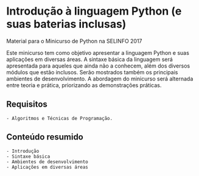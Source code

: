 # Introdução à linguagem Python (e suas baterias inclusas)
Material para o Minicurso de Python na SELINFO 2017

Este minicurso tem como objetivo apresentar a linguagem Python e suas aplicações em diversas áreas. A sintaxe básica da linguagem será apresentada para aqueles que ainda não a conhecem, além dos diversos módulos que estão inclusos. Serão mostrados também os principais ambientes de desenvolvimento. A abordagem do minicurso será alternada entre teoria e prática, priorizando as demonstrações práticas.

## Requisitos

	- Algoritmos e Técnicas de Programação.

## Conteúdo resumido

	- Introdução
	- Sintaxe básica
	- Ambientes de desenvolvimento
	- Aplicações em diversas áreas
